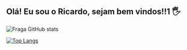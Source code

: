 ## Olá! Eu sou o Ricardo, sejam bem vindos!!1 🖐️


![Fraga GitHub stats](https://github-readme-stats.vercel.app/api?username=ricardo-souza&show_icons=true&theme=dracula&count_private=false)

[![Top Langs](https://github-readme-stats.vercel.app/api/top-langs/?username=ricardo-ssouza&layout=compact)](https://github.com/ricardo-ssouza/github-readme-stats)
